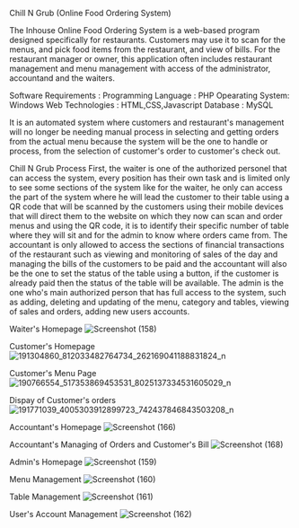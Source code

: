 Chill N Grub (Online Food Ordering System)

The Inhouse Online Food Ordering System is a web-based program designed specifically for restaurants. Customers may use it to scan for the menus, and pick food items from the  restaurant, and view of bills. For the restaurant manager or owner, this application often includes restaurant management and menu management with access of the administrator, accountand and the waiters. 

Software Requirements : 
Programming Language : PHP 
Opearating System: Windows 
Web Technologies : HTML,CSS,Javascript 
Database : MySQL 

It is an automated system where customers and restaurant's management will no longer be needing manual process in selecting and getting orders from the actual menu because the system will be the one to handle or process, from the selection of customer's order to customer's check out.   

Chill N Grub Process 
First, the waiter is one of the authorized personel that can access the system, every position has their own task and is limited only to see some sections of the system like for the waiter, he only can access the part of the system where he will lead the customer to their table using a QR code that will be scanned by the customers using their mobile devices that will direct them to the website on which they now can scan and order menus and using the QR code, it is to identify their specific number of table where they will sit and for the admin to know where orders came from. The accountant is only allowed to access the sections of financial transactions of the restaurant such as viewing and monitoring of sales of the day and managing the bills of the customers to be paid and the accountant will also be the one to set the status of the table using a button, if the customer is already paid then the status of the table will be available. The admin is the one who's main authorized person that has full access to the system, such as adding, deleting and updating of the menu, category and tables, viewing of sales and orders, adding new users accounts.


Waiter's Homepage 
![Screenshot (158)](https://user-images.githubusercontent.com/81260675/119527624-17249080-bdb3-11eb-97ec-a1bfa9aaadb0.png)

Customer's Homepage 
![191304860_812033482764734_262169041188831824_n](https://user-images.githubusercontent.com/81260675/119527720-2c99ba80-bdb3-11eb-838c-cb027b03e0a3.png)


Customer's Menu Page 
![190766554_517353869453531_8025137334531605029_n](https://user-images.githubusercontent.com/81260675/119527741-31f70500-bdb3-11eb-829b-b2b8f286878d.png)

Dispay of Customer's orders
![191771039_4005303912899723_742437846843503208_n](https://user-images.githubusercontent.com/81260675/119527760-37544f80-bdb3-11eb-82d0-8a825cdc96ca.png)

Accountant's Homepage 
![Screenshot (166)](https://user-images.githubusercontent.com/81260675/119528266-a16cf480-bdb3-11eb-83d2-d27fd51ae219.png)

Accountant's Managing of Orders and Customer's Bill
![Screenshot (168)](https://user-images.githubusercontent.com/81260675/119528604-eabd4400-bdb3-11eb-8cf0-588b70aea21d.png)

Admin's Homepage 
![Screenshot (159)](https://user-images.githubusercontent.com/81260675/119528673-fc065080-bdb3-11eb-9e51-a30760cfc325.png)

Menu Management 
![Screenshot (160)](https://user-images.githubusercontent.com/81260675/119528893-29eb9500-bdb4-11eb-943b-a118064cb89b.png)

Table Management 
![Screenshot (161)](https://user-images.githubusercontent.com/81260675/119529076-5a333380-bdb4-11eb-9cc5-608755c34448.png)

User's Account Management 
![Screenshot (162)](https://user-images.githubusercontent.com/81260675/119529130-661ef580-bdb4-11eb-8689-1b2e7396ad5c.png)
